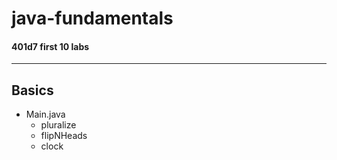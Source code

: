 # java-fundamentals

#### 401d7 first 10 labs

-----------------------------------------------
## Basics
  - Main.java
    - pluralize
    - flipNHeads
    - clock
